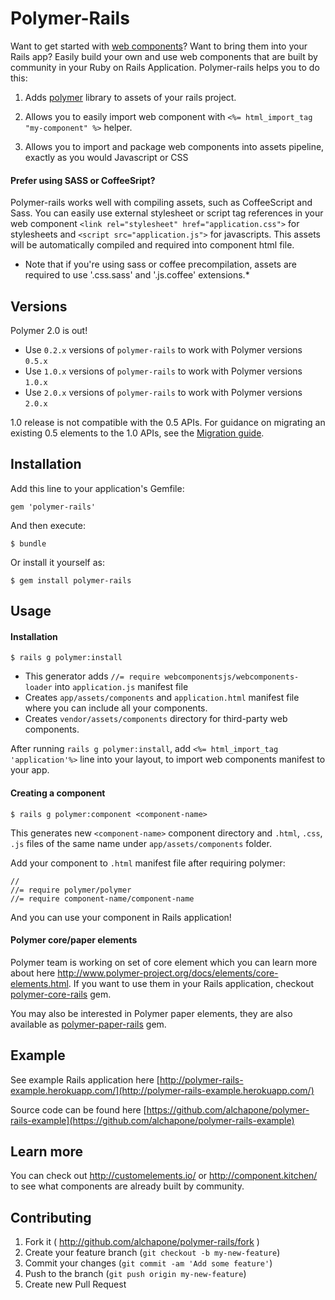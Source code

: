 # Polymer-Rails
Want to get started with  [web components](http://www.w3.org/wiki/WebComponents/)? Want to bring them into your Rails app? Easily build your own and use web components that are built by community in your Ruby on Rails Application. Polymer-rails helps you to do this:

1. Adds [polymer](http://polymer-project.org/) library to assets of your rails project.

2. Allows you to easily import web component with `<%= html_import_tag "my-component" %>` helper.

3. Allows you to import and package web components into assets pipeline, exactly as you would Javascript or CSS

#### Prefer using SASS or CoffeeSript?

Polymer-rails works well with compiling assets, such as CoffeeScript and Sass.
You can easily use external stylesheet or script tag references in your web component `<link rel="stylesheet" href="application.css">` for stylesheets and `<script src="application.js">` for javascripts.
This assets will be automatically compiled and required into component html file.
* Note that if you're using sass or coffee precompilation, assets are required to use '.css.sass' and '.js.coffee' extensions.*


## Versions
Polymer 2.0 is out! 

* Use `0.2.x` versions of `polymer-rails` to work with Polymer versions `0.5.x`
* Use `1.0.x` versions of `polymer-rails` to work with Polymer versions `1.0.x`
* Use `2.0.x` versions of `polymer-rails` to work with Polymer versions `2.0.x`

1.0 release is not compatible with the 0.5 APIs. For guidance on migrating an existing 0.5 elements to the 1.0 APIs, see the [Migration guide](https://www.polymer-project.org/1.0/docs/migration.html).

## Installation

Add this line to your application's Gemfile:

    gem 'polymer-rails'

And then execute:

    $ bundle

Or install it yourself as:

    $ gem install polymer-rails

## Usage

#### Installation

    $ rails g polymer:install

- This generator adds `//= require webcomponentsjs/webcomponents-loader` into `application.js` manifest file  
- Creates `app/assets/components` and `application.html` manifest file where you can include all your components.
- Creates `vendor/assets/components` directory for third-party web components.

After running `rails g polymer:install`, add `<%= html_import_tag 'application'%>` line into your layout,
to import web components manifest to your app.

#### Creating a component

    $ rails g polymer:component <component-name>

This generates new `<component-name>` component directory and `.html`, `.css`, `.js` files of the same name under `app/assets/components` folder.

Add your component to `.html` manifest file after requiring polymer:

    //
    //= require polymer/polymer
    //= require component-name/component-name

And you can use your component in Rails application!

#### Polymer core/paper elements

Polymer team is working on set of core element which you can learn more about here http://www.polymer-project.org/docs/elements/core-elements.html. If you want to use them in your Rails application, checkout [polymer-core-rails](https://github.com/alchapone/polymer-core-rails) gem.

You may also be interested in Polymer paper elements, they are also available as [polymer-paper-rails](https://github.com/alchapone/polymer-paper-rails) gem.

## Example

See example Rails application here [http://polymer-rails-example.herokuapp.com/](http://polymer-rails-example.herokuapp.com/)

Source code can be found here [https://github.com/alchapone/polymer-rails-example](https://github.com/alchapone/polymer-rails-example)

## Learn more

 You can check out http://customelements.io/ or http://component.kitchen/ to see what components are already built by community.

## Contributing

1. Fork it ( http://github.com/alchapone/polymer-rails/fork )
2. Create your feature branch (`git checkout -b my-new-feature`)
3. Commit your changes (`git commit -am 'Add some feature'`)
4. Push to the branch (`git push origin my-new-feature`)
5. Create new Pull Request

